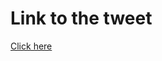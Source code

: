# Link to the tweet

[Click here](https://twitter.com/roc_tanweer/status/1508466441380585472?s=20&t=lm50ehsJbnS3szu-1x6NPw)